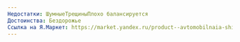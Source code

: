 ```yaml
---
Недостатки: ШумныеТрещиныПлохо балансируется
Достоинства: Бездорожье
Ссылка на Я.Маркет: https://market.yandex.ru/product--avtomobilnaia-shina-nokian-tyres-nordman-s-suv-215-65-r16-98h-letniaia/11899830
---
```

